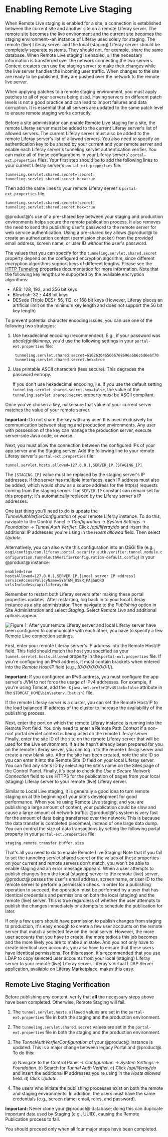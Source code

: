 # Enabling Remote Live Staging [](id=enabling-remote-live-staging)

When Remote Live staging is enabled for a site, a connection is established
between the current site and another site on a remote Liferay server. The remote
site becomes the live environment and the current site becomes the staging
environment--an instance of Liferay used solely for staging. The remote (live)
Liferay server and the local (staging) Liferay server should be completely
separate systems. They should not, for example, share the same database. When
Remote Live staging is enabled, all the necessary information is transferred
over the network connecting the two servers. Content creators can use the
staging server to make their changes while the live server handles the incoming
user traffic. When changes to the site are ready to be published, they are
pushed over the network to the remote live server. 

When applying patches to a remote staging environment, you must
apply patches to all of your servers being used. Having servers on different
patch levels is not a good practice and can lead to import failures and data
corruption. It is essential that all servers are updated to the same patch level
to ensure remote staging works correctly.

Before a site administrator can enable Remote Live staging for a site, the
remote Liferay server must be added to the current Liferay server's list of
allowed servers. The current Liferay server must also be added to the remote
Liferay server's list of allowed servers. You also need to specify an
authentication key to be shared by your current and your remote server and
enable each Liferay server's tunneling servlet authentication verifier. You can
make all of these configurations in your Liferay servers'
`portal-ext.properties` files. Your first step should be to add the following
lines to your current Liferay server's `portal-ext.properties` file:

    tunneling.servlet.shared.secret=[secret]
    tunneling.servlet.shared.secret.hex=true

Then add the same lines to your remote Liferay server's `portal-ext.properties`
file:

    tunneling.servlet.shared.secret=[secret]
    tunneling.servlet.shared.secret.hex=true

@product@'s use of a pre-shared key between your staging and production
environments helps secure the remote publication process. It also removes the
need to send the publishing user's password to the remote server for web service
authentication. Using a pre-shared key allows @product@ to create an
authorization context (permission checker) from the provided email address,
screen name, or user ID *without* the user's password.

The values that you can specify for the `tunneling.servlet.shared.secret`
property depend on the configured encryption algorithm, since different
encryption algorithms support keys of different lengths. Please see the
[HTTP Tunneling](https://docs.liferay.com/portal/6.2/propertiesdoc/portal.properties.html#HTTP%20Tunneling)
properties documentation for more information. Note that the following key
lengths are supported by the available encryption algorithms:

- AES: 128, 192, and 256 bit keys
- Blowfish: 32 - 448 bit keys
- DESede (Triple DES): 56, 112, or 168 bit keys (However, Liferay places an
  artificial limit on the minimum key length and does not support the 56 bit key
  length)

To prevent potential character encoding issues, you can use one of the following
two strategies:

1. Use hexadecimal encoding (recommended). E.g., if your password was
   *abcdefghijklmnop*, you'd use the following settings in your
   `portal-ext.properties` file:

        tunneling.servlet.shared.secret=6162636465666768696a6b6c6d6e6f70
        tunneling.servlet.shared.secret.hex=true

2. Use printable ASCII characters (less secure). This degrades the password
   entropy.

    If you don't use hexadecimal encoding, i.e. if you use the default setting
    `tunneling.servlet.shared.secret.hex=false`, the value of the
    `tunneling.servlet.shared.secret` property *must* be ASCII compliant.

Once you've chosen a key, make sure that value of your current server matches
the value of your remote server.

**Important:** Do not share the key with any user. It is used exclusively for 
communication between staging and production environments. Any user with 
possession of the key can manage the production server, execute server-side
Java code, or worse.

Next, you must allow the connection between the configured IPs of your app
server and the Staging server. Add the following line to your remote Liferay
server's `portal-ext.properties` file:

    tunnel.servlet.hosts.allowed=127.0.0.1,SERVER_IP,[STAGING_IP]

The `[STAGING_IP]` value must be replaced by the staging server's IP addresses.
If the server has multiple interfaces, each IP address must also be added, which
would show as a source address for the http(s) requests coming from the staging
server. The `SERVER_IP` constant can remain set for this property; it's
automatically replaced by the Liferay server's IP addresses.

One last thing you'll need to do is update the *TunnelAuthVerfierConfiguration*
of your remote Liferay instance. To do this, navigate to the Control Panel
&rarr; *Configuration* &rarr; *System Settings* &rarr; *Foundation* &rarr;
*Tunnel Auth Verifier*. Click */api/liferay/do* and insert the additional IP
addresses you're using in the *Hosts allowed* field. Then select *Update*.

Alternatively, you can also write this configuration into an OSGi file (e.g.,
`osgi/configs/com.liferay.portal.security.auth.verifier.tunnel.module.configuration.TunnelAuthVerifierConfiguration-default.config`)
in your @product@ instance:

    enabled=true
    hostsAllowed=127.0.0.1,SERVER_IP,[Local server IP address]
    serviceAccessPolicyName=SYSTEM_USER_PASSWORD
    urlsIncludes=/api/liferay/do

Remember to restart both Liferay servers after making these portal properties
updates. After restarting, log back in to your local Liferay instance as
a site administrator. Then navigate to the *Publishing* option in Site
Administration and select *Staging*. Select *Remote Live* and additional options
appear.

![Figure 1: After your remote Liferay server and local Liferay server have been configured to communicate with each other, you have to specify a few Remote Live connection settings.](../../../../images/remote-live-staging-settings.png)

First, enter your remote Liferay server's IP address into the Remote Host/IP
field. This field should match the host you specified as your
`tunnel.servlet.hosts.allowed` property in the `portal-ext.properties` file. If
you're configuring an IPv6 address, it must contain brackets when entered into
the *Remote Host/IP* field (e.g., *[0:0:0:0:0:0:0:1]*).

**Important:** If you configured an IPv6 address, you must configure the app
server's JVM to not force the usage of IPv4 addresses. For example, if you're
using Tomcat, add the `-Djava.net.preferIPv4Stack=false` attribute in the
`$TOMCAT_HOME\bin\setenv.[bat|sh]` file.

If the remote Liferay server is a cluster, you can set the Remote Host/IP to the
load balanced IP address of the cluster to increase the availability of the
publishing process. 

Next, enter the port on which the remote Liferay instance is running into the
Remote Port field. You only need to enter a Remote Path Context if a non-root
portal servlet context is being used on the remote Liferay server. Finally,
enter the site ID of the site on the remote Liferay server that will be used for
the Live environment. If a site hasn't already been prepared for you on the
remote Liferay server, you can log in to the remote Liferay server and create a
new blank site. After the site has been created, note the site ID so you can
enter it into the Remote Site ID field on your local Liferay server. You can
find any site's ID by selecting the site's name on the Sites page of the Control
Panel. Finally, it's best to check the *Use a Secure Network Connection* field
to use HTTPS for the publication of pages from your local (staging) Liferay
server to your remote (live) Liferay server.

Similar to Local Live staging, it is generally a good idea to turn remote
staging on at the beginning of your site's development for good performance.
When you're using Remote Live staging, and you are publishing a large amount of
content, your publication could be slow and cause a large amount of network
traffic. @product@'s system is very fast for the amount of data being
transferred over the network. This is because the data transfer is completed
piecemeal, instead of one large data dump. You can control the size of data
transactions by setting the following portal property in your
`portal-ext.properties` file:

    staging.remote.transfer.buffer.size

That's all you need to do to enable Remote Live Staging! Note that if you fail
to set the tunneling servlet shared secret or the values of these properties on
your current and remote servers don't match, you won't be able to enable staging
and an error message appears. When a user attempts to publish changes from the
local (staging) server to the remote (live) server, @product@ passes the user's
email address, screen name, or user ID to the remote server to perform a
permission check. In order for a publishing operation to succeed, the operation
must be performed by a user that has identical credentials and permissions on
both the local (staging) and the remote (live) server. This is true regardless
of whether the user attempts to publish the changes immediately or attempts to
schedule the publication for later.

If only a few users should have permission to publish changes from staging to
production, it's easy enough to create a few user accounts on the remote server
that match a selected few on the local server. However, the more user accounts
that you have to create, the more tedious this job becomes and the more likely
you are to make a mistake. And you not only have to create identical user
accounts, you also have to ensure that these users have identical permissions.
For this reason, it's recommended that you use LDAP to copy selected user
accounts from your local (staging) Liferay server to your remote (live) Liferay
server. Liferay's Virtual LDAP Server application, available on Liferay
Marketplace, makes this easy.

## Remote Live Staging Verification [](id=remote-live-staging-verification)

Before publishing *any* content, verify that **all** the necessary steps above
have been completed. Otherwise, Remote Staging will fail.

1.  The `tunnel.servlet.hosts.allowed` values are set in the
    `portal-ext.properties` file in both the staging and the production
    environment.

2.  The `tunneling.servlet.shared.secret` values are set in the
    `portal-ext.properties` file in both the staging and the production
    environment.

3.  The *TunnelAuthVerfierConfiguration* of your @product@ instance is updated.
    This is a major change between legacy Portal and @product@. To do this:

    a) Navigate to the Control Panel &rarr; *Configuration* &rarr; *System
       Settings* &rarr; *Foundation*.
    b) Search for *Tunnel Auth Verifier*.
    c) Click */api/liferay/do* and insert the additional IP addresses you're
       using in the *Hosts allowed* field.
    d) Click *Update*.

4.  The users who initiate the publishing processes exist on both the remote and
    staging environments. In addition, the users must have the same credentials
    (e.g., screen name, email, roles, and password). 

**Important:** Never clone your @product@ database; doing this can duplicate
important data used by Staging (e.g., UUID), causing the Remote Publication
process to fail.

You should proceed only when all four major steps have been completed. 
